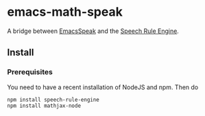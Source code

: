 # emacs-math-speak
A bridge between [EmacsSpeak](https://github.com/tvraman/emacspeak) and the [Speech Rule Engine](https://github.com/zorkow/speech-rule-engine).


## Install

### Prerequisites

You need to have a recent installation of NodeJS and npm. Then do

    npm install speech-rule-engine
    npm install mathjax-node
    
  
  
